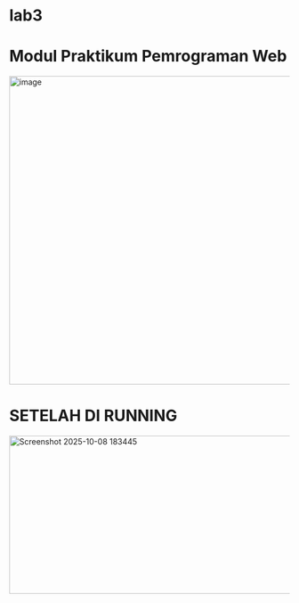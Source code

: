 # lab3

# Modul Praktikum Pemrograman Web

<img width="704" height="554" alt="image" src="https://github.com/user-attachments/assets/f68f26c1-6639-4005-83d8-0131921afd70" />

# SETELAH DI RUNNING 

<img width="668" height="284" alt="Screenshot 2025-10-08 183445" src="https://github.com/user-attachments/assets/73086be0-8bb5-4640-b5de-fa4216a92654" />
